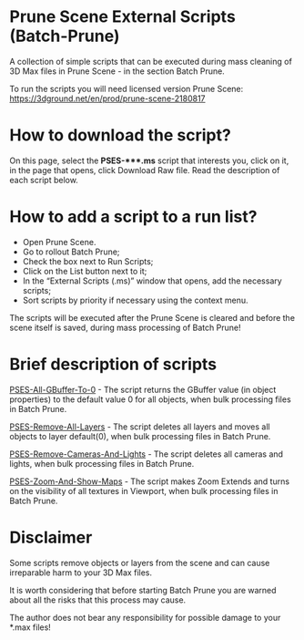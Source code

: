 # Prune Scene External Scripts (Batch-Prune)
A collection of simple scripts that can be executed during mass cleaning of 3D Max files in Prune Scene - in the section Batch Prune.

To run the scripts you will need licensed version Prune Scene:
https://3dground.net/en/prod/prune-scene-2180817


# How to download the script?
On this page, select the __PSES-***.ms__ script that interests you, click on it, in the page that opens, click Download Raw file.
Read the description of each script below.

# How to add a script to a run list?
- Open Prune Scene.
- Go to rollout Batch Prune;
- Check the box next to Run Scripts;
- Click on the List button next to it;
- In the “External Scripts (.ms)” window that opens, add the necessary scripts;
- Sort scripts by priority if necessary using the context menu.

The scripts will be executed after the Prune Scene is cleared and before the scene itself is saved, during mass processing of Batch Prune!

# Brief description of scripts
[PSES-All-GBuffer-To-0](./PSES-All-GBuffer-To-0.ms) - The script returns the GBuffer value (in object properties) to the default value 0 for all objects, when bulk processing files in Batch Prune.

[PSES-Remove-All-Layers](./PSES-Remove-All-Layers.ms) - The script deletes all layers and moves all objects to layer default(0), when bulk processing files in Batch Prune.

[PSES-Remove-Cameras-And-Lights](./PSES-Remove-Cameras-And-Lights.ms) - The script deletes all cameras and lights, when bulk processing files in Batch Prune.

[PSES-Zoom-And-Show-Maps](./PSES-Zoom-And-Show-Maps.ms) - The script makes Zoom Extends and turns on the visibility of all textures in Viewport, when bulk processing files in Batch Prune.

# Disclaimer
Some scripts remove objects or layers from the scene and can cause irreparable harm to your 3D Max files.

It is worth considering that before starting Batch Prune you are warned about all the risks that this process may cause.

The author does not bear any responsibility for possible damage to your *.max files!
